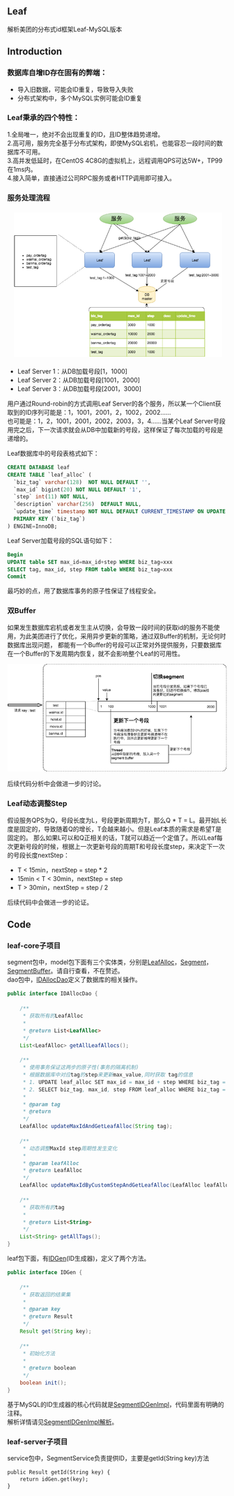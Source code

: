 ## Leaf
解析美团的分布式id框架Leaf-MySQL版本

## Introduction
### 数据库自增ID存在固有的弊端：
* 导入旧数据，可能会ID重复，导致导入失败
* 分布式架构中，多个MySQL实例可能会ID重复   

### Leaf秉承的四个特性：
1.全局唯一，绝对不会出现重复的ID，且ID整体趋势递增。  
2.高可用，服务完全基于分布式架构，即使MySQL宕机，也能容忍一段时间的数据库不可用。  
3.高并发低延时，在CentOS 4C8G的虚拟机上，远程调用QPS可达5W+，TP99在1ms内。  
4.接入简单，直接通过公司RPC服务或者HTTP调用即可接入。 

### 服务处理流程
![leaf的处理流程](pics/leaf处理流程.png)
* Leaf Server 1：从DB加载号段[1，1000]
* Leaf Server 2：从DB加载号段[1001，2000]
* Leaf Server 3：从DB加载号段[2001，3000]  


用户通过Round-robin的方式调用Leaf Server的各个服务，所以某一个Client获取到的ID序列可能是：1，1001，2001，2，1002，2002……  
也可能是：1，2，1001，2001，2002，2003，3，4……当某个Leaf Server号段用完之后，下一次请求就会从DB中加载新的号段，这样保证了每次加载的号段是递增的。  

Leaf数据库中的号段表格式如下：
```sql
CREATE DATABASE leaf
CREATE TABLE `leaf_alloc` (
  `biz_tag` varchar(128)  NOT NULL DEFAULT '',
  `max_id` bigint(20) NOT NULL DEFAULT '1',
  `step` int(11) NOT NULL,
  `description` varchar(256)  DEFAULT NULL,
  `update_time` timestamp NOT NULL DEFAULT CURRENT_TIMESTAMP ON UPDATE CURRENT_TIMESTAMP,
  PRIMARY KEY (`biz_tag`)
) ENGINE=InnoDB;
```

Leaf Server加载号段的SQL语句如下：

```sql
Begin
UPDATE table SET max_id=max_id+step WHERE biz_tag=xxx
SELECT tag, max_id, step FROM table WHERE biz_tag=xxx
Commit
```
最巧妙的点，用了数据库事务的原子性保证了线程安全。

### 双Buffer
如果发生数据库宕机或者发生主从切换，会导致一段时间的获取id的服务不能使用，为此美团进行了优化，采用异步更新的策略，通过双Buffer的机制，无论何时数据库出现问题，
都能有一个Buffer的号段可以正常对外提供服务，只要数据库在一个Buffer的下发周期内恢复，就不会影响整个Leaf的可用性。

![leaf的处理流程](pics/双Buffer.png)

后续代码分析中会做进一步的讨论。

### Leaf动态调整Step
假设服务QPS为Q，号段长度为L，号段更新周期为T，那么Q * T = L。最开始L长度是固定的，导致随着Q的增长，T会越来越小。但是Leaf本质的需求是希望T是固定的。
那么如果L可以和Q正相关的话，T就可以趋近一个定值了。所以Leaf每次更新号段的时候，根据上一次更新号段的周期T和号段长度step，来决定下一次的号段长度nextStep：
* T < 15min，nextStep = step * 2
* 15min < T < 30min，nextStep = step
* T > 30min，nextStep = step / 2

后续代码中会做进一步的论证。

 
## Code
### leaf-core子项目
segment包中，model包下面有三个实体类，分别是[LeafAlloc](./leaf-core/src/main/java/com/sankuai/inf/leaf/segment/model/LeafAlloc.java)，[Segment](./leaf-core/src/main/java/com/sankuai/inf/leaf/segment/model/Segment.java)，[SegmentBuffer](./leaf-core/src/main/java/com/sankuai/inf/leaf/segment/model/SegmentBuffer.java)。请自行查看，不在赘述。 <br>
dao包中，[IDAllocDao](./leaf-core/src/main/java/com/sankuai/inf/leaf/segment/dao/IDAllocDao.java)定义了数据库的相关操作。
```java
public interface IDAllocDao {
    
    /**
     * 获取所有的LeafAlloc
     *
     * @return List<LeafAlloc>
     */
    List<LeafAlloc> getAllLeafAllocs();

    /**
     * 使用事务保证这两步的原子性(事务的隔离机制)
     * 根据数据库中对应tag的step来更新max_value,同时获取 tag的信息
     * 1. UPDATE leaf_alloc SET max_id = max_id + step WHERE biz_tag = #{tag}
     * 2. SELECT biz_tag, max_id, step FROM leaf_alloc WHERE biz_tag = #{tag}
     *
     * @param tag
     * @return
     */
    LeafAlloc updateMaxIdAndGetLeafAlloc(String tag);

    /**
     * 动态调整MaxId step周期性发生变化
     *
     * @param leafAlloc
     * @return LeafAlloc
     */
    LeafAlloc updateMaxIdByCustomStepAndGetLeafAlloc(LeafAlloc leafAlloc);

    /**
     * 获取所有的tag
     *
     * @return List<String>
     */
    List<String> getAllTags();
}
```
leaf包下面，有[IDGen](./leaf-core/src/main/java/com/sankuai/inf/leaf/IDGen.java)(ID生成器)，定义了两个方法。
```java
public interface IDGen {

    /**
     * 获取返回的结果集
     *
     * @param key
     * @return Result
     */
    Result get(String key);

    /**
     * 初始化方法
     *
     * @return boolean
     */
    boolean init();
}
```
基于MySQL的ID生成器的核心代码就是[SegmentIDGenImpl](./leaf-core/src/main/java/com/sankuai/inf/leaf/segment/SegmentIDGenImpl.java)，代码里面有明确的注释。<br>
解析详情请见[SegmentIDGenImpl解析](./docs/SegmentIDGenImpl解析.md)。

### leaf-server子项目
service包中，SegmentService负责提供ID，主要是getId(String key)方法
```
public Result getId(String key) {
    return idGen.get(key);
}
```